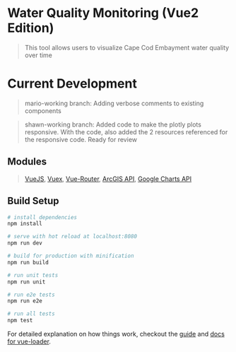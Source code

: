 # Water Quality Monitoring (Vue2 Edition)

> This tool allows users to visualize Cape Cod Embayment water quality over time

# Current Development

> mario-working branch: Adding verbose comments to existing components

> shawn-working branch: Added code to make the plotly plots responsive.  With the code, also added the 2 resources referenced for the responsive code.
> Ready for review

## Modules

> [VueJS](https://vuejs.org/), [Vuex](https://github.com/vuejs/vuex), [Vue-Router](https://github.com/vuejs/vue-router), [ArcGIS API](https://developers.arcgis.com/javascript/3/), [Google Charts API](https://developers.google.com/chart/)

## Build Setup

``` bash
# install dependencies
npm install

# serve with hot reload at localhost:8080
npm run dev

# build for production with minification
npm run build

# run unit tests
npm run unit

# run e2e tests
npm run e2e

# run all tests
npm test
```

For detailed explanation on how things work, checkout the [guide](http://vuejs-templates.github.io/webpack/) and [docs for vue-loader](http://vuejs.github.io/vue-loader).
